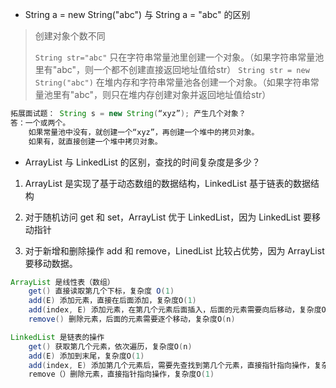 - String a = new String("abc") 与 String a = "abc" 的区别

> 创建对象个数不同
>
> `String str="abc"` 只在字符串常量池里创建一个对象。（如果字符串常量池里有"abc"，则一个都不创建直接返回地址值给str）
> `String str = new String("abc")` 在堆内存和字符串常量池各创建一个对象。（如果字符串常量池里有"abc"，则只在堆内存创建对象并返回地址值给str）

```java
拓展面试题： String s = new String(“xyz”); 产生几个对象？
答：一个或两个。
    如果常量池中没有，就创建一个“xyz”，再创建一个堆中的拷贝对象。
    如果有，就直接创建一个堆中拷贝对象。
```

- ArrayList 与 LinkedList 的区别，查找的时间复杂度是多少？

1. ArrayList 是实现了基于动态数组的数据结构，LinkedList 基于链表的数据结构

2. 对于随机访问 get 和 set，ArrayList 优于 LinkedList，因为 LinkedList 要移动指针
3. 对于新增和删除操作 add 和 remove，LinedList 比较占优势，因为 ArrayList 要移动数据。 

```java
ArrayList 是线性表（数组）
	get() 直接读取第几个下标，复杂度 O(1)
	add(E) 添加元素，直接在后面添加，复杂度O(1)
	add(index, E) 添加元素，在第几个元素后面插入，后面的元素需要向后移动，复杂度O(n)
	remove() 删除元素，后面的元素需要逐个移动，复杂度O(n)

LinkedList 是链表的操作
	get() 获取第几个元素，依次遍历，复杂度O(n)
	add(E) 添加到末尾，复杂度O(1)
	add(index, E) 添加第几个元素后，需要先查找到第几个元素，直接指针指向操作，复杂度O(n)
	remove（）删除元素，直接指针指向操作，复杂度O(1)
```

